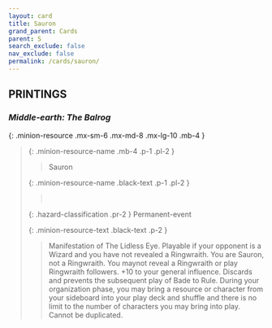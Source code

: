 ```yaml
---
layout: card
title: Sauron
grand_parent: Cards
parent: S
search_exclude: false
nav_exclude: false
permalink: /cards/sauron/
---
```


## PRINTINGS


### _Middle-earth: The Balrog_

{: .minion-resource .mx-sm-6 .mx-md-8 .mx-lg-10 .mb-4 }
> {: .minion-resource-name .mb-4 .p-1 .pl-2 }
> > <div class="hazard-mp"></div>
> > <div class="card-name">Sauron</div>
>
> {: .minion-resource-name .black-text .p-1 .pl-2 }
> > &nbsp;
>
> {: .hazard-classification .pr-2 }
> Permanent-event
>
> {: .minion-resource-text .black-text .p-2 }
> > Manifestation of The Lidless Eye. Playable if your opponent is a Wizard and you have not revealed a Ringwraith. You are Sauron, not a Ringwraith. You maynot reveal a Ringwraith or play Ringwraith followers. +10 to your general influence. Discards and prevents the subsequent play of Bade to Rule. During your organization phase, you may bring a resource or character from your sideboard into your play deck and shuffle and there is no limit to the number of characters you may bring into play. Cannot be duplicated. 
> 
